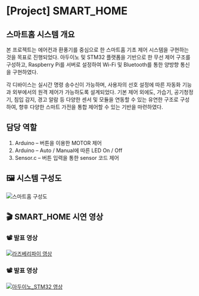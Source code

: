# [Project] SMART_HOME

## 스마트홈 시스템 개요
본 프로젝트는 에어컨과 환풍기를 중심으로 한 스마트홈 기초 제어 시스템을 구현하는 것을 목표로 진행되었다. 아두이노 및 STM32 플랫폼을 기반으로 한 무선 제어 구조를 구성하고, Raspberry Pi를 서버로 설정하여 Wi-Fi 및 Bluetooth를 통한 양방향 통신을 구현하였다.

각 디바이스는 실시간 명령 송수신이 가능하며, 사용자의 선호 설정에 따른 자동화 기능과 외부에서의 원격 제어가 가능하도록 설계되었다. 기본 제어 외에도, 가습기, 공기청정기, 침입 감지, 경고 알람 등 다양한 센서 및 모듈을 연동할 수 있는 유연한 구조로 구성하여, 향후 다양한 스마트 가전을 통합 제어할 수 있는 기반을 마련하였다.

## 담당 역할
1. Arduino – 버튼을 이용한 MOTOR 제어
2. Arduino – Auto / Manual에 따른 LED On / Off
3. Sensor.c – 버튼 입력을 통한 sensor 코드 제어

## 🖼 시스템 구성도

![스마트홈 구성도](https://github.com/byungseongkim/smart-home/blob/main/images/system.png?raw=true)


## 🎬 SMART_HOME 시연 영상

### 📽 발표 영상  
[![라즈베리파이 영상](http://img.youtube.com/vi/jWnwy2fSu9o/0.jpg)](https://www.youtube.com/watch?v=jWnwy2fSu9o)

### 📽 발표 영상  
[![아두이노_STM32 영상](http://img.youtube.com/vi/SP8eZF5cb_0/0.jpg)](https://www.youtube.com/watch?v=SP8eZF5cb_0)







